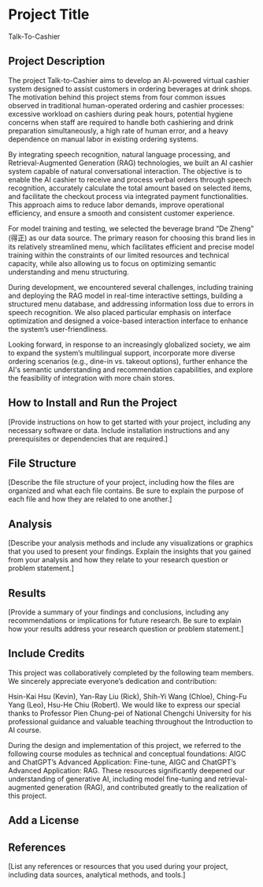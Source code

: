# Project Title

Talk-To-Cashier

## Project Description

The project Talk-to-Cashier aims to develop an AI-powered virtual cashier system designed to assist customers in ordering beverages at drink shops. The motivation behind this project stems from four common issues observed in traditional human-operated ordering and cashier processes: excessive workload on cashiers during peak hours, potential hygiene concerns when staff are required to handle both cashiering and drink preparation simultaneously, a high rate of human error, and a heavy dependence on manual labor in existing ordering systems.

By integrating speech recognition, natural language processing, and Retrieval-Augmented Generation (RAG) technologies, we built an AI cashier system capable of natural conversational interaction. The objective is to enable the AI cashier to receive and process verbal orders through speech recognition, accurately calculate the total amount based on selected items, and facilitate the checkout process via integrated payment functionalities. This approach aims to reduce labor demands, improve operational efficiency, and ensure a smooth and consistent customer experience.

For model training and testing, we selected the beverage brand “De Zheng” (得正) as our data source. The primary reason for choosing this brand lies in its relatively streamlined menu, which facilitates efficient and precise model training within the constraints of our limited resources and technical capacity, while also allowing us to focus on optimizing semantic understanding and menu structuring.

During development, we encountered several challenges, including training and deploying the RAG model in real-time interactive settings, building a structured menu database, and addressing information loss due to errors in speech recognition. We also placed particular emphasis on interface optimization and designed a voice-based interaction interface to enhance the system’s user-friendliness.

Looking forward, in response to an increasingly globalized society, we aim to expand the system’s multilingual support, incorporate more diverse ordering scenarios (e.g., dine-in vs. takeout options), further enhance the AI's semantic understanding and recommendation capabilities, and explore the feasibility of integration with more chain stores.

## How to Install and Run the Project

[Provide instructions on how to get started with your project, including any necessary software or data. Include installation instructions and any prerequisites or dependencies that are required.]

## File Structure

[Describe the file structure of your project, including how the files are organized and what each file contains. Be sure to explain the purpose of each file and how they are related to one another.]

## Analysis

[Describe your analysis methods and include any visualizations or graphics that you used to present your findings. Explain the insights that you gained from your analysis and how they relate to your research question or problem statement.]

## Results

[Provide a summary of your findings and conclusions, including any recommendations or implications for future research. Be sure to explain how your results address your research question or problem statement.]

## Include Credits
This project was collaboratively completed by the following team members. We sincerely appreciate everyone’s dedication and contribution:

Hsin-Kai Hsu (Kevin),
Yan-Ray Liu (Rick),
Shih-Yi Wang (Chloe),
Ching-Fu Yang (Leo),
Hsu-He Chiu (Robert).
We would like to express our special thanks to Professor Pien Chung-pei of National Chengchi University for his professional guidance and valuable teaching throughout the Introduction to AI course.

During the design and implementation of this project, we referred to the following course modules as technical and conceptual foundations:
AIGC and ChatGPT’s Advanced Application: Fine-tune,
AIGC and ChatGPT’s Advanced Application: RAG.
These resources significantly deepened our understanding of generative AI, including model fine-tuning and retrieval-augmented generation (RAG), and contributed greatly to the realization of this project.

## Add a License


## References

[List any references or resources that you used during your project, including data sources, analytical methods, and tools.]
